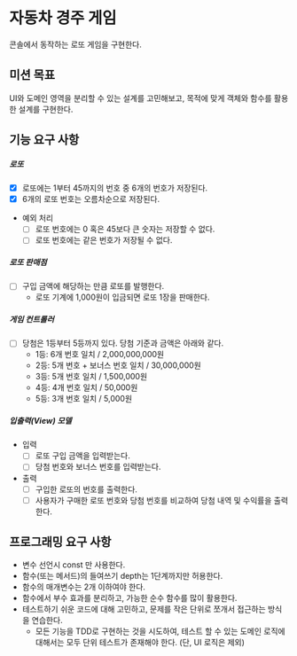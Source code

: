 # 자동차 경주 게임

콘솔에서 동작하는 로또 게임을 구현한다.

## 미션 목표

UI와 도메인 영역을 분리할 수 있는 설계를 고민해보고, 목적에 맞게 객체와 함수를 활용한 설계를 구현한다.

## 기능 요구 사항

##### 로또

- [x] 로또에는 1부터 45까지의 번호 중 6개의 번호가 저장된다.
- [x] 6개의 로또 번호는 오름차순으로 저장된다.
- 예외 처리
  - [ ] 로또 번호에는 0 혹은 45보다 큰 숫자는 저장할 수 없다.
  - [ ] 로또 번호에는 같은 번호가 저장될 수 없다.

##### 로또 판매점

- [ ] 구입 금액에 해당하는 만큼 로또를 발행한다.
  - 로또 기계에 1,000원이 입금되면 로또 1장을 판매한다.

##### 게임 컨트롤러

- [ ] 당첨은 1등부터 5등까지 있다. 당첨 기준과 금액은 아래와 같다.
  - 1등: 6개 번호 일치 / 2,000,000,000원
  - 2등: 5개 번호 + 보너스 번호 일치 / 30,000,000원
  - 3등: 5개 번호 일치 / 1,500,000원
  - 4등: 4개 번호 일치 / 50,000원
  - 5등: 3개 번호 일치 / 5,000원

##### 입출력(View) 모델

- 입력
  - [ ] 로또 구입 금액을 입력받는다.
  - [ ] 당첨 번호와 보너스 번호를 입력받는다.
- 출력
  - [ ] 구입한 로또의 번호를 출력한다.
  - [ ] 사용자가 구매한 로또 번호와 당첨 번호를 비교하여 당첨 내역 및 수익률을 출력한다.

## 프로그래밍 요구 사항

- 변수 선언시 const 만 사용한다.
- 함수(또는 메서드)의 들여쓰기 depth는 1단계까지만 허용한다.
- 함수의 매개변수는 2개 이하여야 한다.
- 함수에서 부수 효과를 분리하고, 가능한 순수 함수를 많이 활용한다.
- 테스트하기 쉬운 코드에 대해 고민하고, 문제를 작은 단위로 쪼개서 접근하는 방식을 연습한다.
  - 모든 기능을 TDD로 구현하는 것을 시도하여, 테스트 할 수 있는 도메인 로직에 대해서는 모두 단위 테스트가 존재해야 한다. (단, UI 로직은 제외)
